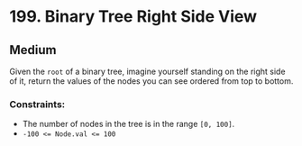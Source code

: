 # 199. Binary Tree Right Side View

## Medium

Given the `root` of a binary tree, imagine yourself standing on the right side of it, return the values of the nodes you
can see ordered from top to bottom.

### Constraints:

- The number of nodes in the tree is in the range `[0, 100]`.
- `-100 <= Node.val <= 100`
